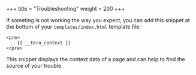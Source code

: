 +++
title = "Troubleshooting"
weight = 200
+++

If someting is not working the way you expect, you can add this snippet at the bottom of your `templates/index.html` template file:


```jinja2
<pre>
    {{ __tera_context }}
</pre>
```

This snippet displays the context data of a page and can help to find the source of your trouble.
